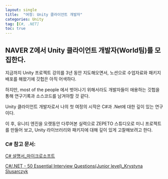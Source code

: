 ```yaml
---
layout: single
title:  "여정: Unity 클라이언트 개발자"
categories: Unity
tag: [C#, .NET]
toc: true
---
```


## NAVER Z에서 Unity 클라이언트 개발자(World팀)를 모집한다.

지금까지 Unity 프로젝트 강의를 3년 동안 지도해오면서, 노션으로 수업자료와 패키지 배포를 해왔기에 깃헙은 아직 어색하다.

하지만, most of the people 에서 벗어나기 위해서라도 개발자들이 애용하는 깃헙을 통해 연구기록과 소스코드를 남겨야할 것 같다.

Unity 클라이언트 개발자로서 나의 첫 여정의 시작은 C#과 .Net에 대한 깊이 있는 연구이다.

이 후, 유니티 엔진을 오랫동안 다루어본 실력으로 ZEPETO 스튜디오로 미니 프로젝트를 만들어 보고, Unity 라이브러리와 패키지에 대해 깊이 있게 고찰해보려고 한다.



### C# 참고 문서: 

[C# 설명서_마이크로소프트](https://docs.microsoft.com/ko-kr/dotnet/csharp/tour-of-csharp/)

[C#/.NET - 50 Essential Interview Questions(Junior level)_Krystyna Slusarczyk](https://www.udemy.com/course/csharpnet-50-essential-interview-questions-junior-level/)
